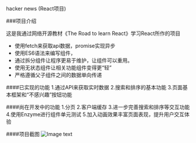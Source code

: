 hacker news (React项目)

###项目介绍

这是我通过网络开源教材《The Road to learn React》学习React所作的项目
- 使用fetch来获取api数据，promise实现异步
- 使用ES6语法来编写组件，
- 通过拆分组件让程序更易于维护，让组件可以重用。
- 使用无状态组件让相关功能组件变得更“轻”
- 严格遵循父子组件之间的数据单向传递

####已实现的功能
1.通过API来获取实时数据
2.搜索和排序的基本功能
3.页面基本框架和“不感兴趣”按钮功能

####尚在开发中的功能
1.分页
2.客户端缓存
3.进一步完善搜索和排序等交互功能
4.使用Enzyme进行组件单元测试
5.加入动画效果丰富页面表现，提升用户交互体验

####项目截图
![Image text](https://wx3.sinaimg.cn/mw1024/77b25649gy1fv1nrb20yvj20rv0kfdgv.jpg)